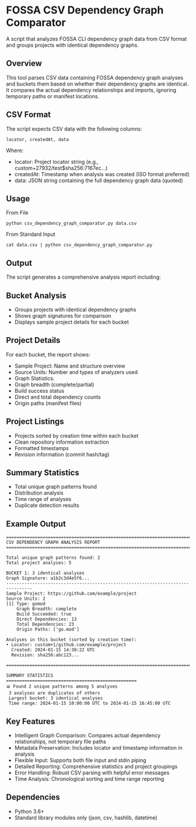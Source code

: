# FOSSA CSV Dependency Graph Comparator

A script that analyzes FOSSA CLI dependency graph data from CSV format and groups projects with identical dependency graphs.

## Overview

This tool parses CSV data containing FOSSA dependency graph analyses and buckets them based on whether their dependency graphs are identical. It compares the actual dependency relationships and imports, ignoring temporary paths or
manifest locations.

## CSV Format

The script expects CSV data with the following columns:

```csv
locator, createdAt, data
```
Where:
- locator: Project locator string (e.g., custom+27932/test$sha256:7167ec...)
- createdAt: Timestamp when analysis was created (ISO format preferred)
- data: JSON string containing the full dependency graph data (quoted)

## Usage

From File

`python csv_dependency_graph_comparator.py data.csv`

From Standard Input

`cat data.csv | python csv_dependency_graph_comparator.py`

##  Output

The script generates a comprehensive analysis report including:

##  Bucket Analysis

- Groups projects with identical dependency graphs
- Shows graph signatures for comparison
- Displays sample project details for each bucket

##  Project Details

For each bucket, the report shows:
- Sample Project: Name and structure overview
- Source Units: Number and types of analyzers used
- Graph Statistics:
- Graph breadth (complete/partial)
- Build success status
- Direct and total dependency counts
- Origin paths (manifest files)

##  Project Listings

- Projects sorted by creation time within each bucket
- Clean repository information extraction
- Formatted timestamps
- Revision information (commit hash/tag)

## Summary Statistics

- Total unique graph patterns found
- Distribution analysis
- Time range of analyses
- Duplicate detection results

## Example Output

```
====================================================================================================
CSV DEPENDENCY GRAPH ANALYSIS REPORT
====================================================================================================

Total unique graph patterns found: 2
Total project analyses: 5

BUCKET 1: 3 identical analyses
Graph Signature: a1b2c3d4e5f6...
--------------------------------------------------------------------------------
Sample Project: https://github.com/example/project
Source Units: 2
[1] Type: gomod
    Graph Breadth: complete
    Build Succeeded: true
    Direct Dependencies: 13
    Total Dependencies: 23
    Origin Paths: ['go.mod']

Analyses in this bucket (sorted by creation time):
• Locator: custom+1/github.com/example/project
  Created: 2024-01-15 14:30:22 UTC
  Revision: sha256:abc123...

====================================================================================================

SUMMARY STATISTICS
==================================================
📊 Found 2 unique patterns among 5 analyses
 3 analyses are duplicates of others
 Largest bucket: 3 identical analyses
 Time range: 2024-01-15 10:00:00 UTC to 2024-01-15 16:45:00 UTC
```
## Key Features

- Intelligent Graph Comparison: Compares actual dependency relationships, not temporary file paths
- Metadata Preservation: Includes locator and timestamp information in analysis
- Flexible Input: Supports both file input and stdin piping
- Detailed Reporting: Comprehensive statistics and project groupings
- Error Handling: Robust CSV parsing with helpful error messages
- Time Analysis: Chronological sorting and time range reporting

## Dependencies

- Python 3.6+
- Standard library modules only (json, csv, hashlib, datetime)
